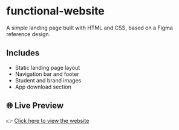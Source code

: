 # functional-website

 A simple landing page built with HTML and CSS, based on a Figma reference design.

##  Includes

- Static landing page layout
- Navigation bar and footer
- Student and brand images
- App download section

## 🌐 Live Preview

👉 [Click here to view the website]( https://pradnyadeshmukh07.github.io/functional-website/)
